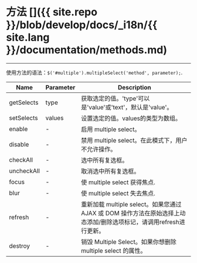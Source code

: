 # 方法 []({{ site.repo }}/blob/develop/docs/_i18n/{{ site.lang }}/documentation/methods.md)

---

使用方法的语法：`$('#multiple').multipleSelect('method', parameter);`.

<div class="start-table"></div>

| Name       | Parameter | Description                                                                                                  |
|------------|-----------|--------------------------------------------------------------------------------------------------------------|
| getSelects | type      | 获取选定的值。'type'可以是'value'或'text'，默认是'value'。                                                      |
| setSelects | values    | 设置选定的值。values的类型为数组。                                                                                                |
| enable     | -         | 启用 multiple select。                                                                                       |
| disable    | -         | 禁用 multiple select。在此模式下，用户不允许操作。                                                               |
| checkAll   | -         | 选中所有复选框。                                                                                              |
| uncheckAll | -         | 取消选中所有复选框。                                                                                          |
| focus      | -         | 使 multiple select 获得焦点.                                                                                 |
| blur       | -         | 使 multiple select 失去焦点.                                                                                 |
| refresh    | -         | 重新加载 multiple select。如果您通过 AJAX 或 DOM 操作方法在原始选择上动态添加/删除选项标记，请调用refresh进行更新。      |
| destroy    | -         | 销毁  Multiple Select。如果你想删除 multiple select 的属性。                                                   |
